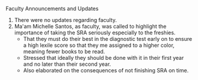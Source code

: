 Faculty Announcements and Updates

1. There were no updates regarding faculty.
2. Ma'am Michelle Santos, as faculty, was called to highlight the importance of taking the SRA seriously especially to the freshies.
    - That they must do their best in the diagnostic test early on to ensure a high lexile score so that they me assigned to a higher color,	meaning fewer books to be read.
    - Stressed that ideally they should be done with it in their first year and no later than their second year. 
    - Also elaborated on the consequences of not finishing SRA on time.
